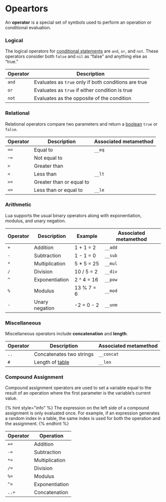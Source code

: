 # Opeartors

An **operator** is a special set of symbols used to perform an operation or conditional evaluation.

### Logical <a href="#logical" id="logical"></a>

The logical operators for [conditional statements](conditional-structures.md) are `and`, `or`, and `not`. These operators consider both `false` and `nil` as “false” and anything else as “true.”

| Operator | Description                                          |
| -------- | ---------------------------------------------------- |
| `and`    | Evaluates as `true` only if both conditions are true |
| `or`     | Evaluates as `true` if either condition is true      |
| `not`    | Evaluates as the opposite of the condition           |

### Relational <a href="#relational" id="relational"></a>

Relational operators compare two parameters and return a [boolean](https://developer.roblox.com/en-us/articles/Boolean) `true` or `false`.

| Operator | Description              | Associated metamethod |
| -------- | ------------------------ | --------------------- |
| `==`     | Equal to                 | `__eq`                |
| `~=`     | Not equal to             |                       |
| `>`      | Greater than             |                       |
| `<`      | Less than                | `__lt`                |
| `>=`     | Greater than or equal to |                       |
| `<=`     | Less than or equal to    | `__le`                |

### Arithmetic <a href="#arithmetic" id="arithmetic"></a>

Lua supports the usual binary operators along with exponentiation, modulus, and unary negation.

| Operator | Description    | Example     | Associated metamethod |
| -------- | -------------- | ----------- | --------------------- |
| `+`      | Addition       | 1 + 1 = 2   | `__add`               |
| `-`      | Subtraction    | 1 - 1 = 0   | `__sub`               |
| `*`      | Multiplication | 5 \* 5 = 25 | `__mul`               |
| `/`      | Division       | 10 / 5 = 2  | `__div`               |
| `^`      | Exponentiation | 2 ^ 4 = 16  | `__pow`               |
| `%`      | Modulus        | 13 % 7 = 6  | `__mod`               |
| `-`      | Unary negation | -2 = 0 - 2  | `__unm`               |

### Miscellaneous <a href="#miscellaneous" id="miscellaneous"></a>

Miscellaneous operators include **concatenation** and **length**.

| Operator | Description                  | Associated metamethod |
| -------- | ---------------------------- | --------------------- |
| `..`     | Concatenates two strings     | `__concat`            |
| `#`      | Length of [table](tables.md) | `__len`               |

### Compound Assignment <a href="#compound-assignment" id="compound-assignment"></a>

Compound assignment operators are used to set a variable equal to the result of an operation where the first parameter is the variable’s current value.

{% hint style="info" %}
The expression on the left side of a compound assignment is only evaluated once. For example, if an expression generates a random index in a table, the same index is used for both the operation and the assignment.
{% endhint %}

| Operator | Operation      |
| -------- | -------------- |
| `+=`     | Addition       |
| `-=`     | Subtraction    |
| `*=`     | Multiplication |
| `/=`     | Division       |
| `%=`     | Modulus        |
| `^=`     | Exponentiation |
| `..=`    | Concatenation  |
